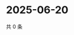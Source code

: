 # 2025-06-20

共 0 条

<!-- BEGIN ZHIHUQUESTIONS -->
<!-- 最后更新时间 Fri Jun 20 2025 08:56:22 GMT+0800 (China Standard Time) -->

<!-- END ZHIHUQUESTIONS -->
